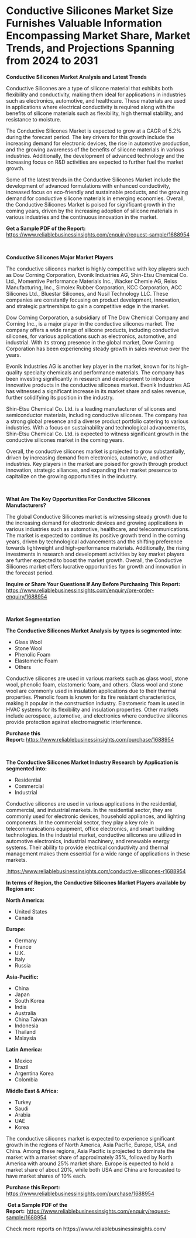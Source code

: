 <p><h1>Conductive Silicones Market Size Furnishes Valuable Information Encompassing Market Share, Market Trends, and Projections Spanning from 2024 to 2031</h1></p><p><strong>Conductive Silicones Market Analysis and Latest Trends</strong></p>
<p><p>Conductive Silicones are a type of silicone material that exhibits both flexibility and conductivity, making them ideal for applications in industries such as electronics, automotive, and healthcare. These materials are used in applications where electrical conductivity is required along with the benefits of silicone materials such as flexibility, high thermal stability, and resistance to moisture.</p><p>The Conductive Silicones Market is expected to grow at a CAGR of 5.2% during the forecast period. The key drivers for this growth include the increasing demand for electronic devices, the rise in automotive production, and the growing awareness of the benefits of silicone materials in various industries. Additionally, the development of advanced technology and the increasing focus on R&D activities are expected to further fuel the market growth.</p><p>Some of the latest trends in the Conductive Silicones Market include the development of advanced formulations with enhanced conductivity, increased focus on eco-friendly and sustainable products, and the growing demand for conductive silicone materials in emerging economies. Overall, the Conductive Silicones Market is poised for significant growth in the coming years, driven by the increasing adoption of silicone materials in various industries and the continuous innovation in the market.</p></p>
<p><strong>Get a Sample PDF of the Report:&nbsp;</strong> <a href="https://www.reliablebusinessinsights.com/enquiry/request-sample/1688954">https://www.reliablebusinessinsights.com/enquiry/request-sample/1688954</a></p>
<p>&nbsp;</p>
<p><strong>Conductive Silicones Major Market Players</strong></p>
<p><p>The conductive silicones market is highly competitive with key players such as Dow Corning Corporation, Evonik Industries AG, Shin-Etsu Chemical Co. Ltd., Momentive Performance Materials Inc., Wacker Chemie AG, Reiss Manufacturing, Inc., Simolex Rubber Corporation, KCC Corporation, ACC Silicones Ltd., Bluestar Silicones, and Nusil Technology LLC. These companies are constantly focusing on product development, innovation, and strategic partnerships to gain a competitive edge in the market.</p><p>Dow Corning Corporation, a subsidiary of The Dow Chemical Company and Corning Inc., is a major player in the conductive silicones market. The company offers a wide range of silicone products, including conductive silicones, for various applications such as electronics, automotive, and industrial. With its strong presence in the global market, Dow Corning Corporation has been experiencing steady growth in sales revenue over the years.</p><p>Evonik Industries AG is another key player in the market, known for its high-quality specialty chemicals and performance materials. The company has been investing significantly in research and development to introduce innovative products in the conductive silicones market. Evonik Industries AG has witnessed a significant increase in its market share and sales revenue, further solidifying its position in the industry.</p><p>Shin-Etsu Chemical Co. Ltd. is a leading manufacturer of silicones and semiconductor materials, including conductive silicones. The company has a strong global presence and a diverse product portfolio catering to various industries. With a focus on sustainability and technological advancements, Shin-Etsu Chemical Co. Ltd. is expected to witness significant growth in the conductive silicones market in the coming years.</p><p>Overall, the conductive silicones market is projected to grow substantially, driven by increasing demand from electronics, automotive, and other industries. Key players in the market are poised for growth through product innovation, strategic alliances, and expanding their market presence to capitalize on the growing opportunities in the industry.</p></p>
<p>&nbsp;</p>
<p><strong>What Are The Key Opportunities For Conductive Silicones Manufacturers?</strong></p>
<p><p>The global Conductive Silicones market is witnessing steady growth due to the increasing demand for electronic devices and growing applications in various industries such as automotive, healthcare, and telecommunications. The market is expected to continue its positive growth trend in the coming years, driven by technological advancements and the shifting preference towards lightweight and high-performance materials. Additionally, the rising investments in research and development activities by key market players are further expected to boost the market growth. Overall, the Conductive Silicones market offers lucrative opportunities for growth and innovation in the forecast period.</p></p>
<p><strong>Inquire or Share Your Questions If Any Before Purchasing This Report:</strong> <a href="https://www.reliablebusinessinsights.com/enquiry/pre-order-enquiry/1688954">https://www.reliablebusinessinsights.com/enquiry/pre-order-enquiry/1688954</a></p>
<p>&nbsp;</p>
<p><strong>Market Segmentation</strong></p>
<p><strong>The Conductive Silicones Market Analysis by types is segmented into:</strong></p>
<p><ul><li>Glass Wool</li><li>Stone Wool</li><li>Phenolic Foam</li><li>Elastomeric Foam</li><li>Others</li></ul></p>
<p><p>Conductive silicones are used in various markets such as glass wool, stone wool, phenolic foam, elastomeric foam, and others. Glass wool and stone wool are commonly used in insulation applications due to their thermal properties. Phenolic foam is known for its fire resistant characteristics, making it popular in the construction industry. Elastomeric foam is used in HVAC systems for its flexibility and insulation properties. Other markets include aerospace, automotive, and electronics where conductive silicones provide protection against electromagnetic interference.</p></p>
<p><strong>Purchase this Report:&nbsp;</strong><a href="https://www.reliablebusinessinsights.com/purchase/1688954">https://www.reliablebusinessinsights.com/purchase/1688954</a></p>
<p>&nbsp;</p>
<p><strong>The Conductive Silicones Market Industry Research by Application is segmented into:</strong></p>
<p><ul><li>Residential</li><li>Commercial</li><li>Industrial</li></ul></p>
<p><p>Conductive silicones are used in various applications in the residential, commercial, and industrial markets. In the residential sector, they are commonly used for electronic devices, household appliances, and lighting components. In the commercial sector, they play a key role in telecommunications equipment, office electronics, and smart building technologies. In the industrial market, conductive silicones are utilized in automotive electronics, industrial machinery, and renewable energy systems. Their ability to provide electrical conductivity and thermal management makes them essential for a wide range of applications in these markets.</p></p>
<p><a href="https://www.reliablebusinessinsights.com/conductive-silicones-r1688954">&nbsp;https://www.reliablebusinessinsights.com/conductive-silicones-r1688954</a></p>
<p><strong>In terms of Region, the Conductive Silicones Market Players available by Region are:</strong></p>
<p>
    <p> <strong> North America: </strong>
        <ul>
            <li>United States</li>
            <li>Canada</li>
        </ul>
        </p> 
    <p> <strong> Europe: </strong>
        <ul>
            <li>Germany</li>
            <li>France</li>
            <li>U.K.</li>
            <li>Italy</li>
            <li>Russia</li>
        </ul>
        </p> 
    <p> <strong> Asia-Pacific: </strong>
        <ul>
            <li>China</li>
            <li>Japan</li>
            <li>South Korea</li>
            <li>India</li>
            <li>Australia</li>
            <li>China Taiwan</li>
            <li>Indonesia</li>
            <li>Thailand</li>
            <li>Malaysia</li>
        </ul>
        </p> 
    <p> <strong> Latin America: </strong>
        <ul>
            <li>Mexico</li>
            <li>Brazil</li>
            <li>Argentina Korea</li>
            <li>Colombia</li>
        </ul>
        </p> 
    <p> <strong> Middle East & Africa: </strong>
        <ul>
            <li>Turkey</li>
            <li>Saudi</li>
            <li>Arabia</li>
            <li>UAE</li>
            <li>Korea</li>
        </ul>
    </p>
    </p>
<p><p>The conductive silicones market is expected to experience significant growth in the regions of North America, Asia Pacific, Europe, USA, and China. Among these regions, Asia Pacific is projected to dominate the market with a market share of approximately 35%, followed by North America with around 25% market share. Europe is expected to hold a market share of about 20%, while both USA and China are forecasted to have market shares of 10% each.</p></p>
<p><strong>Purchase this Report: </strong><a href="https://www.reliablebusinessinsights.com/purchase/1688954">https://www.reliablebusinessinsights.com/purchase/1688954</a></p>
<p>&nbsp;<strong>Get a Sample PDF of the Report:&nbsp;&nbsp;</strong><a href="https://www.reliablebusinessinsights.com/enquiry/request-sample/1688954">https://www.reliablebusinessinsights.com/enquiry/request-sample/1688954</a></p>
<p><strong></strong></p>
<p>Check more reports on https://www.reliablebusinessinsights.com/</p>